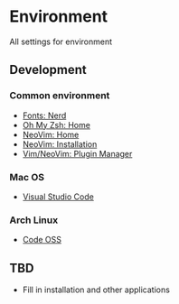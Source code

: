 # Environment

All settings for environment

## Development

### Common environment

- [Fonts: Nerd](https://github.com/ryanoasis/nerd-fonts)
- [Oh My Zsh: Home](https://ohmyz.sh/)
- [NeoVim: Home](https://neovim.io/)
- [NeoVim: Installation](https://github.com/neovim/neovim/wiki/Installing-Neovim)
- [Vim/NeoVim: Plugin Manager](https://github.com/junegunn/vim-plug)

### Mac OS

- [Visual Studio Code](https://code.visualstudio.com/download)

### Arch Linux

- [Code OSS](https://archlinux.org/packages/community/x86_64/code/)

## TBD

- Fill in installation and other applications
